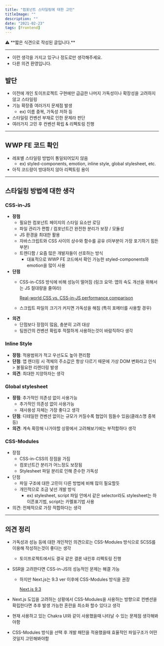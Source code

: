 ```yaml
---
title: "컴포넌트 스타일링에 대한 고민"
titleImage: ""
description: ""
date: "2021-02-23"
tags: [Frontend]
---
```


<aside>
⚠️ **짧은 식견으로 작성된 글입니다.**

---

- 이런 생각을 가지고 있구나 정도로만 생각해주세요.
- 다른 의견 환영입니다.
</aside>

## 발단

- 이전에 개인 토이프로젝트 구현에만 급급한 나머지 가독성이나 확장성을 고려하지 않고 스타일링
- 기능 확장중 여러가지 문제점 발생
    - ex) 이름 중복, 가독성 저하 등
- 스타일링 컨벤션 부재로 인한 문제라 판단
- 여러가지 고민 후 컨벤션 확립 & 리펙토링 진행

---

## WWP FE 코드 확인

- 레포별 스타일링 방법이 통일되어있지 않음
    - ex) styled-components, emotion, inline style, global stylesheet, etc.
- 아직 코드량이 방대하지 않아 리펙토링 용이

---

## 스타일링 방법에 대한 생각

### CSS-in-JS

- **장점**
    - 필요한 컴포넌트 페이지의 스타일 요소만 로딩
    - 파일 관리가 편함 / 컴포넌트간 완전한 분리가 보장 / 모듈성
    - JS 환경을 최대한 활용
    - 자바스크립트와 CSS 사이의 상수와 함수를 공유 (이부분이 가장 포기하기 힘든 부분)
    - 트렌디함 / 요즘 많은 개발자들이 선호하는 방식
        - 대표적으로 WWP FE 코드에서 확인 가능한 styled-components와 emotion을 많이 사용
- **단점**
    - CSS-in-CSS 방식에 비해 성능이 떨어짐 (링크 요약: 앱의 속도 개선을 위해서는 JS 절대량을 줄여라)
        
        [Real-world CSS vs. CSS-in-JS performance comparison](https://pustelto.com/blog/css-vs-css-in-js-perf/)
        
    - 스크립트 파일의 크기가 커지면 가독성을 해침 (특히 포메터를 사용할 경우)
- **의견**
    - 단점보다 장점이 많음, 충분히 고려 대상
    - 팀원간의 컨벤션 확립후 적절하게 사용하는것이 바람직하다 생각

### Inline Style

- **장점**: 적용범위가 적고 우선도도 높아 편리함
- **단점**: 앱 렌더링 시 객체의 주소값은 항상 다르기 때문에 가상 DOM 변화라고 인식 > 불필요한 리렌더링 발생
- **의견**: 최대한 지양하자는 생각

### Global stylesheet

- **장점**: 추가적인 의존성 없이 사용가능
    - 추가적인 의존성 없이 사용가능
    - 재사용성 자체는 가장 좋다고 생각
- **단점**: 디테일한 컨벤션 없이는 규모가 커질수록 협업이 힘들수 있음(클래스명 중복등)
- **의견**: 계속 확장해 나가야할 상황에서 고려해보기에는 부적합하다 생각

### CSS-Modules

- 장점
    - CSS-in-CSS의 장점을 가짐
    - 컴포넌트간 분리가 어느정도 보장됨
    - Stylesheet 파일 분리로 인해 준수한 가독성
- 단점
    - 파일 구조에 대한 고민이 다른 방법에 비해 많이 필요할듯
    - 개인적으로 조금 낯선 개발 방식
        - ex) stylesheet, script 파일 안에서 같은 selector라도 stylesheet는 하이픈표기법, script는 카멜표기법 사용
- 의견: 전체적으로 가장 적합하다는 생각

---

## 의견 정리

- 가독성과 성능 등에 대한 개인적인 의견으로는 CSS-Modules 방식으로 SCSS를 이용해 작성하는것이 좋다는 생각
    - 토이프로젝트에서도 결국 같은 결론 내린후 리펙토링 진행
- SSR을 고려한다면 CSS-in-JS의 성능적인 문제는 해결 가능
    - 하지만 Next.js는 9.3 ver 이후에 CSS-Modules 방식을 권장
        
        [Next.js 9.3](https://nextjs.org/blog/next-9-3#built-in-sass-css-module-support-for-component-level-styles)
        
- Next.js 도입을 고려하는 상황에서 CSS-Modules을 사용하는 방향으로 컨벤션을 확립한다면 추후 발생 가능한 혼란을 최소화 할수 있다고 생각
- 현재 사용하고 있는 Chakra UI와 같이 사용했을때 나타날 수 있는 문제점 생각해봐야함
- CSS-Modules 방식을 선택 후 개발 패턴을 적용했을때 효율적인 파일구조가 어떤것일지 고민해봐야함